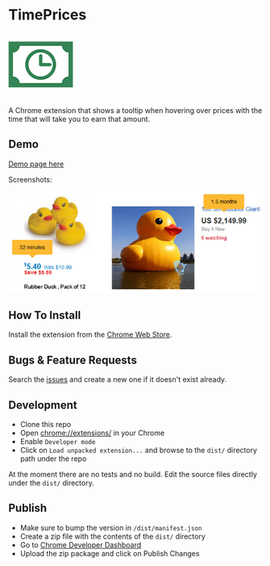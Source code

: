# TimePrices
![Time Prices Screenshot](./dist/icons/icon128.png)

A Chrome extension that shows a tooltip when hovering over prices with the time that will take you to earn that amount.

## Demo
[Demo page here](https://guyb7.github.io/time-prices/index.html)

Screenshots:

![Time Prices Screenshot](./docs/time-prices-screenshot.jpg)

## How To Install
Install the extension from the [Chrome Web Store](https://chrome.google.com/webstore/detail/timeprices/ghhacoaoggpnihbdoejcmpmiepkjkedh).

## Bugs & Feature Requests
Search the [issues](https://github.com/guyb7/time-prices/issues) and create a new one if it doesn't exist already.

## Development
* Clone this repo
* Open [chrome://extensions/](chrome://extensions/) in your Chrome
* Enable `Developer mode`
* Click on `Load unpacked extension...` and browse to the `dist/` directory path under the repo

At the moment there are no tests and no build. Edit the source files directly under the `dist/` directory.

## Publish
* Make sure to bump the version in `/dist/manifest.json`
* Create a zip file with the contents of the `dist/` directory
* Go to [Chrome Developer Dashboard](https://chrome.google.com/webstore/developer/dashboard)
* Upload the zip package and click on Publish Changes
